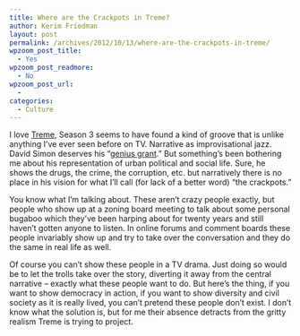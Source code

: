```yaml
---
title: Where are the Crackpots in Treme?
author: Kerim Friedman
layout: post
permalink: /archives/2012/10/13/where-are-the-crackpots-in-treme/
wpzoom_post_title:
  - Yes
wpzoom_post_readmore:
  - No
wpzoom_post_url:
  - 
categories:
  - Culture
---
```

I love <a href="http://en.wikipedia.org/wiki/Treme_(TV_series)" onclick="_gaq.push(['_trackEvent', 'outbound-article', 'http://en.wikipedia.org/wiki/Treme_(TV_series)', 'Treme']);" >Treme</a>, Season 3 seems to have found a kind of groove that is unlike anything I&#8217;ve ever seen before on TV. Narrative as improvisational jazz. David Simon deserves his &#8220;<a href="http://www.macfound.org/fellows/41/" onclick="_gaq.push(['_trackEvent', 'outbound-article', 'http://www.macfound.org/fellows/41/', 'genius grant']);" >genius grant</a>.&#8221; But something&#8217;s been bothering me about his representation of urban political and social life. Sure, he shows the drugs, the crime, the corruption, etc. but narratively there is no place in his vision for what I&#8217;ll call (for lack of a better word) &#8220;the crackpots.&#8221; 

You know what I&#8217;m talking about. These aren&#8217;t crazy people exactly, but people who show up at a zoning board meeting to talk about some personal bugaboo which they&#8217;ve been harping about for twenty years and still haven&#8217;t gotten anyone to listen. In online forums and comment boards these people invariably show up and try to take over the conversation and they do the same in real life as well. 

Of course you can&#8217;t show these people in a TV drama. Just doing so would be to let the trolls take over the story, diverting it away from the central narrative &#8211; exactly what these people want to do. But here&#8217;s the thing, if you want to show democracy in action, if you want to show diversity and civil society as it is really lived, you can&#8217;t pretend these people don&#8217;t exist. I don&#8217;t know what the solution is, but for me their absence detracts from the gritty realism Treme is trying to project.


